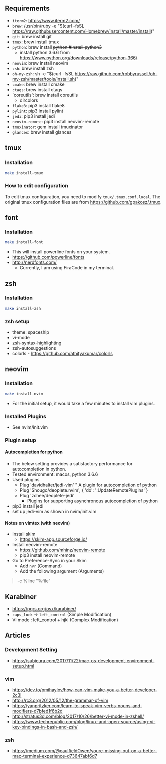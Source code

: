 
## Requirements
* `iterm2`: https://www.iterm2.com/
* `brew`: /usr/bin/ruby -e "$(curl -fsSL https://raw.githubusercontent.com/Homebrew/install/master/install)"
* `git`: brew install git
* `tmux`: brew install tmux
* `python`: brew install ~~python #install python3~~
    - install python 3.6.6 from https://www.python.org/downloads/release/python-366/
* `neovim`: brew install neovim
* `zsh`: brew install zsh
* `oh-my-zsh`: sh -c "$(curl -fsSL https://raw.github.com/robbyrussell/oh-my-zsh/master/tools/install.sh)"
* `cmake`: brew install cmake
* `ctags`: brew install ctags
* `coreutils': brew install coreutils
    - dircolors
* `flake8`: pip3 install flake8
* `pylint`: pip3 install pylint
* `jedi`: pip3 install jedi
* `neovim-remote`: pip3 install neovim-remote
* `tmuxinator`: gem install tmuxinator
* `glances`: brew install glances

## tmux
### Installation
```bash
make install-tmux
```

### How to edit configuration
To edit tmux configuration, you need to modify `tmux/.tmux.conf.local`.
The original tmux configuration files are from https://github.com/gpakosz/.tmux.

## font
### Installation
```bash
make install-font
```
* This will install powerline fonts on your system.
* https://github.com/powerline/fonts
* http://nerdfonts.com/
    - Currently, I am using FiraCode in my terminal.

## zsh
### Installation
```bash
make install-zsh
```

### zsh setup
* theme: spaceship
* vi-mode
* zsh-syntax-highlighting
* zsh-autosuggestions
* colorls - https://github.com/athityakumar/colorls


## neovim
### Installation
```bash
make install-nvim
```
* For the initial setup, it would take a few minutes to install vim plugins.

### Installed Plugins
* See nvim/init.vim

### Plugin setup
#### Autocompletion for python
* The below setting provides a satisfactory performance for autocompletion in python.
* Tested environment: macos, python 3.6.6
* Used plugins
    - Plug 'davidhalter/jedi-vim' " A plugin for autocompletion of python
    - Plug 'Shougo/deoplete.nvim', { 'do': ':UpdateRemotePlugins' }
    - Plug 'zchee/deoplete-jedi'
        - Plugins for supporting asynchronous autocompletion of python
* pip3 install jedi
* set up jedi-vim as shown in nvim/init.vim

#### Notes on vimtex (with neovim)
* Install skim
    - https://skim-app.sourceforge.io/
* Install neovim-remote
    - https://github.com/mhinz/neovim-remote
    - pip3 install neovim-remote
* Go to Preference-Sync in your Skim
    - Add `nvr` (Command)
    - Add the following argument (Arguments)
> -c %line "%file"


## Karabiner
* https://pqrs.org/osx/karabiner/
* `caps_lock` -> `left_control` (Simple Modification)
* Vi mode : left_control + hjkl (Complex Modification)

## Articles
### Development Setting
* https://subicura.com/2017/11/22/mac-os-development-environment-setup.html

### vim
* https://dev.to/pmihaylov/how-can-vim-make-you-a-better-developer-2c3i
* http://rc3.org/2012/05/12/the-grammar-of-vim
* https://yanpritzker.com/learn-to-speak-vim-verbs-nouns-and-modifiers-d7bfed1f6b2d
* http://stratus3d.com/blog/2017/10/26/better-vi-mode-in-zshell/
* https://www.techrepublic.com/blog/linux-and-open-source/using-vi-key-bindings-in-bash-and-zsh/

### zsh
* https://medium.com/@caulfieldOwen/youre-missing-out-on-a-better-mac-terminal-experience-d73647abf6d7
